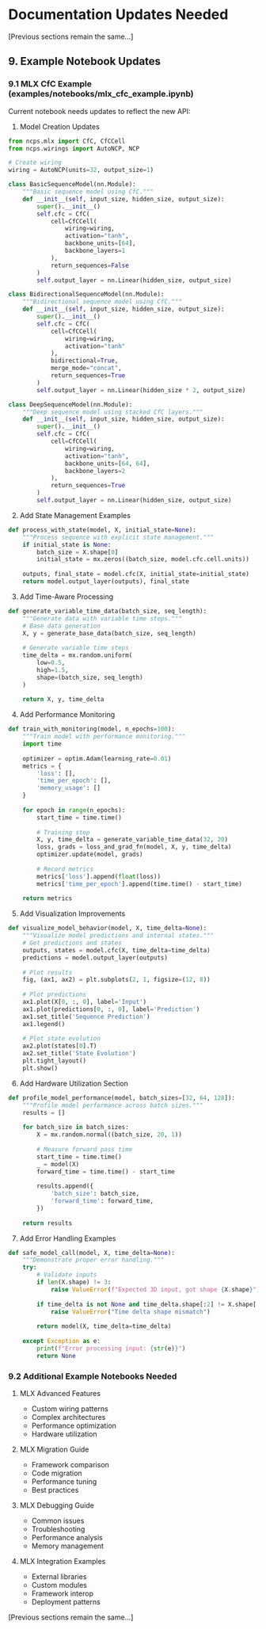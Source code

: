 # Documentation Updates Needed

[Previous sections remain the same...]

## 9. Example Notebook Updates

### 9.1 MLX CfC Example (examples/notebooks/mlx_cfc_example.ipynb)

Current notebook needs updates to reflect the new API:

1. Model Creation Updates
```python
from ncps.mlx import CfC, CfCCell
from ncps.wirings import AutoNCP, NCP

# Create wiring
wiring = AutoNCP(units=32, output_size=1)

class BasicSequenceModel(nn.Module):
    """Basic sequence model using CfC."""
    def __init__(self, input_size, hidden_size, output_size):
        super().__init__()
        self.cfc = CfC(
            cell=CfCCell(
                wiring=wiring,
                activation="tanh",
                backbone_units=[64],
                backbone_layers=1
            ),
            return_sequences=False
        )
        self.output_layer = nn.Linear(hidden_size, output_size)

class BidirectionalSequenceModel(nn.Module):
    """Bidirectional sequence model using CfC."""
    def __init__(self, input_size, hidden_size, output_size):
        super().__init__()
        self.cfc = CfC(
            cell=CfCCell(
                wiring=wiring,
                activation="tanh"
            ),
            bidirectional=True,
            merge_mode="concat",
            return_sequences=True
        )
        self.output_layer = nn.Linear(hidden_size * 2, output_size)

class DeepSequenceModel(nn.Module):
    """Deep sequence model using stacked CfC layers."""
    def __init__(self, input_size, hidden_size, output_size):
        super().__init__()
        self.cfc = CfC(
            cell=CfCCell(
                wiring=wiring,
                activation="tanh",
                backbone_units=[64, 64],
                backbone_layers=2
            ),
            return_sequences=True
        )
        self.output_layer = nn.Linear(hidden_size, output_size)
```

2. Add State Management Examples
```python
def process_with_state(model, X, initial_state=None):
    """Process sequence with explicit state management."""
    if initial_state is None:
        batch_size = X.shape[0]
        initial_state = mx.zeros((batch_size, model.cfc.cell.units))
    
    outputs, final_state = model.cfc(X, initial_state=initial_state)
    return model.output_layer(outputs), final_state
```

3. Add Time-Aware Processing
```python
def generate_variable_time_data(batch_size, seq_length):
    """Generate data with variable time steps."""
    # Base data generation
    X, y = generate_base_data(batch_size, seq_length)
    
    # Generate variable time steps
    time_delta = mx.random.uniform(
        low=0.5,
        high=1.5,
        shape=(batch_size, seq_length)
    )
    
    return X, y, time_delta
```

4. Add Performance Monitoring
```python
def train_with_monitoring(model, n_epochs=100):
    """Train model with performance monitoring."""
    import time
    
    optimizer = optim.Adam(learning_rate=0.01)
    metrics = {
        'loss': [],
        'time_per_epoch': [],
        'memory_usage': []
    }
    
    for epoch in range(n_epochs):
        start_time = time.time()
        
        # Training step
        X, y, time_delta = generate_variable_time_data(32, 20)
        loss, grads = loss_and_grad_fn(model, X, y, time_delta)
        optimizer.update(model, grads)
        
        # Record metrics
        metrics['loss'].append(float(loss))
        metrics['time_per_epoch'].append(time.time() - start_time)
        
    return metrics
```

5. Add Visualization Improvements
```python
def visualize_model_behavior(model, X, time_delta=None):
    """Visualize model predictions and internal states."""
    # Get predictions and states
    outputs, states = model.cfc(X, time_delta=time_delta)
    predictions = model.output_layer(outputs)
    
    # Plot results
    fig, (ax1, ax2) = plt.subplots(2, 1, figsize=(12, 8))
    
    # Plot predictions
    ax1.plot(X[0, :, 0], label='Input')
    ax1.plot(predictions[0, :, 0], label='Prediction')
    ax1.set_title('Sequence Prediction')
    ax1.legend()
    
    # Plot state evolution
    ax2.plot(states[0].T)
    ax2.set_title('State Evolution')
    plt.tight_layout()
    plt.show()
```

6. Add Hardware Utilization Section
```python
def profile_model_performance(model, batch_sizes=[32, 64, 128]):
    """Profile model performance across batch sizes."""
    results = []
    
    for batch_size in batch_sizes:
        X = mx.random.normal((batch_size, 20, 1))
        
        # Measure forward pass time
        start_time = time.time()
        _ = model(X)
        forward_time = time.time() - start_time
        
        results.append({
            'batch_size': batch_size,
            'forward_time': forward_time,
        })
    
    return results
```

7. Add Error Handling Examples
```python
def safe_model_call(model, X, time_delta=None):
    """Demonstrate proper error handling."""
    try:
        # Validate inputs
        if len(X.shape) != 3:
            raise ValueError(f"Expected 3D input, got shape {X.shape}")
            
        if time_delta is not None and time_delta.shape[:2] != X.shape[:2]:
            raise ValueError("Time delta shape mismatch")
            
        return model(X, time_delta=time_delta)
        
    except Exception as e:
        print(f"Error processing input: {str(e)}")
        return None
```

### 9.2 Additional Example Notebooks Needed

1. MLX Advanced Features
   - Custom wiring patterns
   - Complex architectures
   - Performance optimization
   - Hardware utilization

2. MLX Migration Guide
   - Framework comparison
   - Code migration
   - Performance tuning
   - Best practices

3. MLX Debugging Guide
   - Common issues
   - Troubleshooting
   - Performance analysis
   - Memory management

4. MLX Integration Examples
   - External libraries
   - Custom modules
   - Framework interop
   - Deployment patterns

[Previous sections remain the same...]